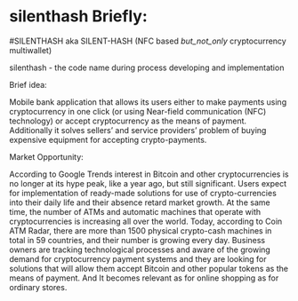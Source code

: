 # silenthash Briefly:

#SILENTHASH aka SILENT-HASH (NFC based _but_not_only_ cryptocurrency multiwallet)

silenthash - the code name during process developing and implementation

Brief idea:

Mobile bank application that allows its users either to make payments using cryptocurrency in one click (or using Near-field communication (NFC) technology) or accept cryptocurrency as the means of payment. Additionally it solves sellers’ and service providers’ problem of buying expensive equipment for accepting crypto-payments.

Market Opportunity:

According to Google Trends interest in Bitcoin and other cryptocurrencies is no longer at its hype peak, like a year ago, but still significant. Users expect for implementation of ready-made solutions for use of crypto-currencies into their daily life and their absence retard market growth. At the same time, the number of ATMs and automatic machines that operate with cryptocurrencies is increasing all over the world. Today, according to Coin ATM Radar, there are more than 1500 physical crypto-cash machines in total in 59 countries, and their number is growing every day. Business owners are tracking technological processes and aware of the growing demand for cryptocurrency payment systems and they are looking for solutions that will allow them accept Bitcoin and other popular tokens as the means of payment. And It becomes relevant as for online shopping as for ordinary stores.
